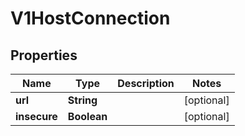 

# V1HostConnection

## Properties

Name | Type | Description | Notes
------------ | ------------- | ------------- | -------------
**url** | **String** |  |  [optional]
**insecure** | **Boolean** |  |  [optional]



